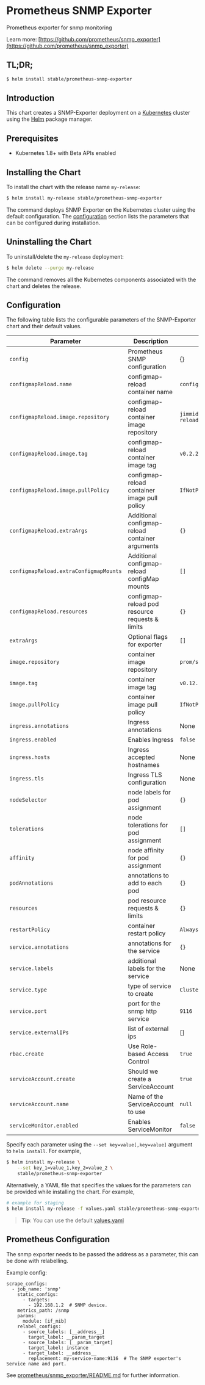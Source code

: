 # Prometheus SNMP Exporter

Prometheus exporter for snmp monitoring

Learn more: [https://github.com/prometheus/snmp_exporter](https://github.com/prometheus/snmp_exporter)

## TL;DR;

```bash
$ helm install stable/prometheus-snmp-exporter
```

## Introduction

This chart creates a SNMP-Exporter deployment on a [Kubernetes](http://kubernetes.io) cluster using the [Helm](https://helm.sh) package manager.

## Prerequisites

- Kubernetes 1.8+ with Beta APIs enabled

## Installing the Chart

To install the chart with the release name `my-release`:

```bash
$ helm install my-release stable/prometheus-snmp-exporter
```

The command deploys SNMP Exporter on the Kubernetes cluster using the default configuration. The [configuration](#configuration) section lists the parameters that can be configured during installation.

## Uninstalling the Chart

To uninstall/delete the `my-release` deployment:

```bash
$ helm delete --purge my-release
```
The command removes all the Kubernetes components associated with the chart and deletes the release.

## Configuration

The following table lists the configurable parameters of the SNMP-Exporter chart and their default values.

|               Parameter                |                   Description                   |            Default            |
| -------------------------------------- | ----------------------------------------------- | ----------------------------- |
| `config`                               | Prometheus SNMP configuration                   | {}                            |
| `configmapReload.name`                 | configmap-reload container name                 | `configmap-reload`            |
| `configmapReload.image.repository`     | configmap-reload container image repository     | `jimmidyson/configmap-reload` |
| `configmapReload.image.tag`            | configmap-reload container image tag            | `v0.2.2`                      |
| `configmapReload.image.pullPolicy`     | configmap-reload container image pull policy    | `IfNotPresent`                |
| `configmapReload.extraArgs`            | Additional configmap-reload container arguments | `{}`                          |
| `configmapReload.extraConfigmapMounts` | Additional configmap-reload configMap mounts    | `[]`                          |
| `configmapReload.resources`            | configmap-reload pod resource requests & limits | `{}`                          |
| `extraArgs`                            | Optional flags for exporter                     | `[]`                          |
| `image.repository`                     | container image repository                      | `prom/snmp-exporter`          |
| `image.tag`                            | container image tag                             | `v0.12.0`                     |
| `image.pullPolicy`                     | container image pull policy                     | `IfNotPresent`                |
| `ingress.annotations`                  | Ingress annotations                             | None                          |
| `ingress.enabled`                      | Enables Ingress                                 | `false`                       |
| `ingress.hosts`                        | Ingress accepted hostnames                      | None                          |
| `ingress.tls`                          | Ingress TLS configuration                       | None                          |
| `nodeSelector`                         | node labels for pod assignment                  | `{}`                          |
| `tolerations`                          | node tolerations for pod assignment             | `[]`                          |
| `affinity`                             | node affinity for pod assignment                | `{}`                          |
| `podAnnotations`                       | annotations to add to each pod                  | `{}`                          |
| `resources`                            | pod resource requests & limits                  | `{}`                          |
| `restartPolicy`                        | container restart policy                        | `Always`                      |
| `service.annotations`                  | annotations for the service                     | `{}`                          |
| `service.labels`                       | additional labels for the service               | None                          |
| `service.type`                         | type of service to create                       | `ClusterIP`                   |
| `service.port`                         | port for the snmp http service                  | `9116`                        |
| `service.externalIPs`                  | list of external ips                            | []                            |
| `rbac.create` 		                     | Use Role-based Access Control		               | `true`	                       |
| `serviceAccount.create`	               | Should we create a ServiceAccount	             | `true`                 	     |
| `serviceAccount.name`		               | Name of the ServiceAccount to use               | `null`		                     |
| `serviceMonitor.enabled`               | Enables ServiceMonitor                          | `false`                       |


Specify each parameter using the `--set key=value[,key=value]` argument to `helm install`. For example,

```bash
$ helm install my-release \
    --set key_1=value_1,key_2=value_2 \
    stable/prometheus-snmp-exporter
```

Alternatively, a YAML file that specifies the values for the parameters can be provided while installing the chart. For example,

```bash
# example for staging
$ helm install my-release -f values.yaml stable/prometheus-snmp-exporter
```

> **Tip**: You can use the default [values.yaml](values.yaml)

## Prometheus Configuration


The snmp exporter needs to be passed the address as a parameter, this can be done with relabelling.

Example config:

```
scrape_configs:
  - job_name: 'snmp'
    static_configs:
      - targets:
        - 192.168.1.2  # SNMP device.
    metrics_path: /snmp
    params:
      module: [if_mib]
    relabel_configs:
      - source_labels: [__address__]
        target_label: __param_target
      - source_labels: [__param_target]
        target_label: instance
      - target_label: __address__
        replacement: my-service-name:9116  # The SNMP exporter's Service name and port.
```

See [prometheus/snmp_exporter/README.md](https://github.com/prometheus/snmp_exporter/) for further information.
